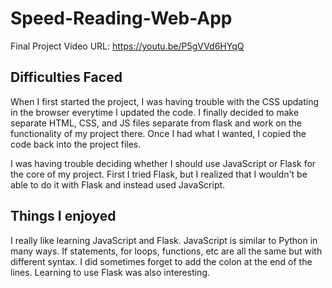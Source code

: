 # Speed-Reading-Web-App
Final Project Video URL: https://youtu.be/P5gVVd6HYqQ

## Difficulties Faced
When I first started the project, I was having trouble with the CSS updating in the browser everytime I updated the code. I finally decided to make separate HTML, CSS, and 
JS files separate from flask and work on the functionality of my project there. Once I had what I wanted, I copied the code back into the project files. 

I was having trouble deciding whether I should use JavaScript or Flask for the core of my project. First I tried Flask, but I realized that I wouldn't be able to do it with 
Flask and instead used JavaScript.

## Things I enjoyed
I really like learning JavaScript and Flask. JavaScript is similar to Python in many ways. If statements, for loops, functions, etc are all the same but with different syntax. 
I did sometimes forget to add the colon at the end of the lines. Learning to use Flask was also interesting.
